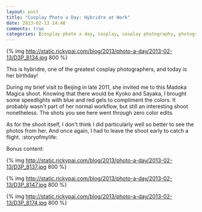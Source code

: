 ```yaml
---
layout: post
title: "Cosplay Photo a Day: Hybridre at Work"
date: 2013-02-13 14:48
comments: true
categories: [cosplay photo a day, cosplay, cosplay photography, photography, Madoka Magica, Kyoko Sakura, Sayaka Miki]
---
```


{% img http://static.rickypai.com/blog/2013/photo-a-day/2013-02-13/D3P_8134.jpg 800 %}

This is hybridre, one of the greatest cosplay photographers, and today is her birthday!

During my brief visit to Beijing in late 2011, she invited me to this Madoka Magica shoot. Knowing that there would be Kyoko and Sayaka, I brought some speedlights with blue and red gels to compliment the colors. It probably wasn't part of her normal workflow, but still an interesting shoot nonetheless. The shots you see here went through zero color edits.

As for the shoot itself, I don't think I did particularly well so better to see the photos from her. And once again, I had to leave the shoot early to catch a flight. :storyofmylife:

Bonus content:

<!-- more -->

{% img http://static.rickypai.com/blog/2013/photo-a-day/2013-02-13/D3P_8137.jpg 800 %}

{% img http://static.rickypai.com/blog/2013/photo-a-day/2013-02-13/D3P_8147.jpg 800 %}

{% img http://static.rickypai.com/blog/2013/photo-a-day/2013-02-13/D3P_8174.jpg 800 %}
